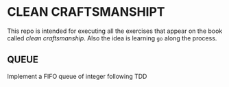 # CLEAN CRAFTSMANSHIPT

This repo is intended for executing all the exercises that appear on the book called _clean craftsmanship_. Also the idea is learning `go` along the process.

## QUEUE

Implement a FIFO queue of integer following TDD
